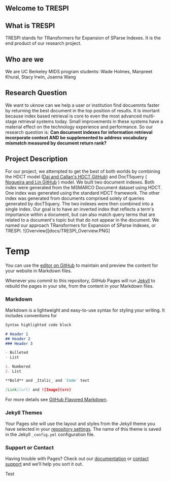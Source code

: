 ## Welcome to TRESPI 
## What is TRESPI
TRESPI stands for TRansformers for Expansion of SParse Indexes. It is the end product of our research project. 

## Who are we 
We are UC Berkeley MIDS program students: Wade Holmes, Manpreet Khural, Stacy Irwin, Joanna Wang
## Research Question
We want to uknow can we help a user or institution find docuemnts faster by returning the best document in the top position of results. It is imortant because index based retrieval is core to even the most advanced multi-stage retrieval systems today.  Small improvements in these systems have a material effect on the technology experience and performance. So our research question is: **Can document indexes for information retrieval incorporate context AND be supplemented to address vocabulary mismatch measured by document return rank?**

## Project Description 

For our project, we attempted to get the best of both worlds by combining the HDCT model ([Dai and Callan's HDCT GitHub](https://github.com/AdeDZY/DeepCT)) and DocT5query ( [Nogueira and Lin GitHub](https://github.com/castorini/docTTTTTquery) ) model. We built two document indexes. Both index were generated from the MSMARCO Document dataset using HDCT. One index was generated using the standard HDCT framework. The other index was generated from documents comprised solely of queries generated by docT5query. The two indexes were then combined into a single index. Our goal is to have an inverted index that reflects a term's importance within a document, but can also match query terms that are related to a document's topic but that do not appear in the document. We named our approach TRansformers for Expansion of SParse Indexes, or TRESPI. 
![Overview][docs/TRESPI_Overview.PNG]












# Temp

You can use the [editor on GitHub](https://github.com/sirwin31/neural_info_retrieval/edit/main/docs/index.md) to maintain and preview the content for your website in Markdown files.

Whenever you commit to this repository, GitHub Pages will run [Jekyll](https://jekyllrb.com/) to rebuild the pages in your site, from the content in your Markdown files.

### Markdown

Markdown is a lightweight and easy-to-use syntax for styling your writing. It includes conventions for

```markdown
Syntax highlighted code block

# Header 1
## Header 2
### Header 3

- Bulleted
- List

1. Numbered
2. List

**Bold** and _Italic_ and `Code` text

[Link](url) and ![Image](src)
```

For more details see [GitHub Flavored Markdown](https://guides.github.com/features/mastering-markdown/).

### Jekyll Themes

Your Pages site will use the layout and styles from the Jekyll theme you have selected in your [repository settings](https://github.com/sirwin31/neural_info_retrieval/settings/pages). The name of this theme is saved in the Jekyll `_config.yml` configuration file.

### Support or Contact

Having trouble with Pages? Check out our [documentation](https://docs.github.com/categories/github-pages-basics/) or [contact support](https://support.github.com/contact) and we’ll help you sort it out.


Test
